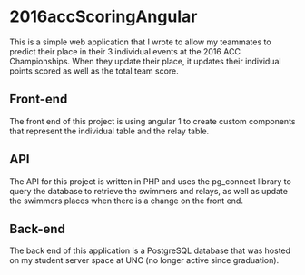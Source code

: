 # 2016accScoringAngular
This is a simple web application that I wrote to allow my teammates to predict their place in their 3 individual events at the 2016 ACC Championships. When they update their place, it updates their individual points scored as well as the total team score.
## Front-end
The front end of this project is using angular 1 to create custom components that represent the individual table and the relay table.
## API
The API for this project is written in PHP and uses the pg_connect library to query the database to retrieve the swimmers and relays, as well as update the swimmers places when there is a change on the front end.
## Back-end
The back end of this application is a PostgreSQL database that was hosted on my student server space at UNC (no longer active since graduation).
